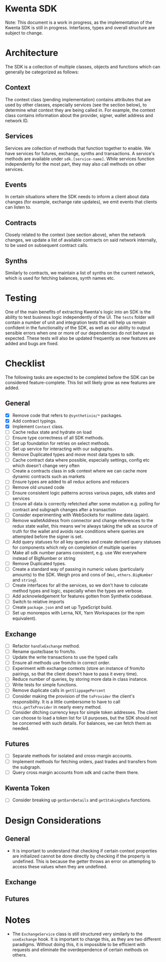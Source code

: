 # Kwenta SDK

Note: This document is a work in progress, as the implementation of the Kwenta SDK is still in progress. Interfaces, types and overall structure are subject to change.

# Architecture

The SDK is a collection of multiple classes, objects and functions which can generally be categorized as follows:

## Context

The context class (pending implementation) contains attributes that are used by other classes, especially services (see the section below), to determine what context they are being called in. For example, the context class contains information about the provider, signer, wallet address and network ID.

## Services

Services are collection of methods that function together to enable. We have services for futures, exchange, synths and transactions. A service's methods are available under `sdk.[service-name]`. While services function independently for the most part, they may also call methods on other services.

## Events

In certain situations where the SDK needs to inform a client about data changes (for example, exchange rate updates), we emit events that clients can listen to.

## Contracts

Closely related to the context (see section above), when the network changes, we update a list of available contracts on said network internally, to be used on subsequent contract calls.

## Synths

Similarly to contracts, we maintain a list of synths on the current network, which is used for fetching balances, synth names etc.

# Testing

One of the main benefits of extracting Kwenta's logic into an SDK is the ability to test business logic independently of the UI. The `tests` folder will contain a number of unit and integration tests that will help us remain confident in the functionality of the SDK, as well as our ability to output sensible errors when one or more of our dependencies do not behave as expected. These tests will also be updated frequently as new features are added and bugs are fixed.

# Checklist

The following tasks are expected to be completed before the SDK can be considered feature-complete. This list will likely grow as new features are added.

## General

- [x] Remove code that refers to `@synthetixio/*` packages.
- [x] Add contract typings.
- [x] Implement `Context` class.
- [ ] Cache redux state and hydrate on load
- [ ] Ensure type correctness of all SDK methods.
- [ ] Set up foundation for retries on select methods.
- [ ] Set up service for interacting with our subgraphs.
- [ ] Remove Duplicated types and move most data types to sdk.
- [ ] Cache contract data where possible, especially settings, config etc which doesn't change very often
- [ ] Create a contracts class in sdk context where we can cache more dynamic contracts such as markets
- [ ] Ensure types are added to all redux actions and reducers
- [ ] Remove old unused code
- [ ] Ensure consistent logic patterns across various pages, sdk states and services
- [ ] Ensure all data is correctly refetched after some mutation e.g. polling for contract and subgraph changes after a transaction
- [ ] Consider experimenting with WebSockets for realtime data (again).
- [ ] Remove walletAddress from connector and change references to the redux state wallet, this means we're always taking the sdk as source of truth for the wallet and avoids race conditions where queries are attempted before the signer is set.
- [ ] Add query statuses for all key queries and create derived query statuses for components which rely on completion of multiple queries
- [ ] Make all sdk number params consistent, e.g. use Wei everywhere instead of BigNumber or string
- [ ] Remove Duplicated types.
- [ ] Create a standard way of passing in numeric values (particularly amounts) to the SDK. Weigh pros and cons of (`Wei`, `ethers.BigNumber` and `string`).
- [ ] Create interfaces for all the services, so we don't have to colocate method types and logic, especially when the types are verbose.
- [ ] Add acknowledgement for features gotten from Synthetix codebase.
- [ ] Switch to relative imports
- [ ] Create `package.json` and set up TypeScript build.
- [ ] Set up monorepos with Lerna, NX, Yarn Workspaces (or the npm equivalent).

## Exchange

- [ ] Refactor `handleExchange` method.
- [ ] Rename quote/base to from/to.
- [ ] Update the write transactions to use the typed calls
- [ ] Ensure all methods use from/to in correct order.
- [ ] Experiment with exchange contexts (store an instance of from/to pairings, so that the client doesn't have to pass it every time).
- [ ] Reduce number of queries, by storing more data in class instance.
- [ ] Write tests for simple functions.
- [ ] Remove duplicate calls in `getSlippagePercent`
- [ ] Consider making the provision of the `txProvider` the client's responsibility. It is a little cumbersome to have to call `this.getTxProvider` in nearly every method.
- [ ] Consider ditching currency keys for simple token addresses. The client can choose to load a token list for UI purposes, but the SDK should not be concerned with such details. For balances, we can fetch them as needed.

## Futures

- [ ] Separate methods for isolated and cross-margin accounts.
- [ ] Implement methods for fetching orders, past trades and transfers from the subgraph.
- [ ] Query cross margin accounts from sdk and cache them there.

## Kwenta Token

- [ ] Consider breaking up `getEarnDetails` and `getStakingData` functions.

# Design Considerations

## General

- It is important to understand that checking if certain context properties are initialized cannot be done directly by checking if the property is undefined. This is because the getter throws an error on attempting to access these values when they are undefined.

## Exchange

## Futures

# Notes

- The `ExchangeService` class is still structured very similarly to the `useExchange` hook. It is important to change this, as they are two different paradigms. Without doing this, it is impossible to be efficient with requests and eliminate the overdependence of certain methods on others.
